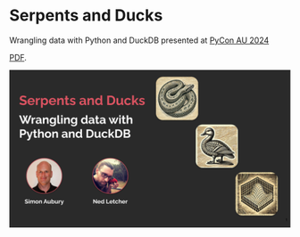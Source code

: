 # Serpents and Ducks
Wrangling data with Python and DuckDB presented at [PyCon AU 2024](https://2024.pycon.org.au/)

[PDF](./serpents_and_ducks.pdf).

![Wrangling data with Python and DuckDB](./slide_001.png)
